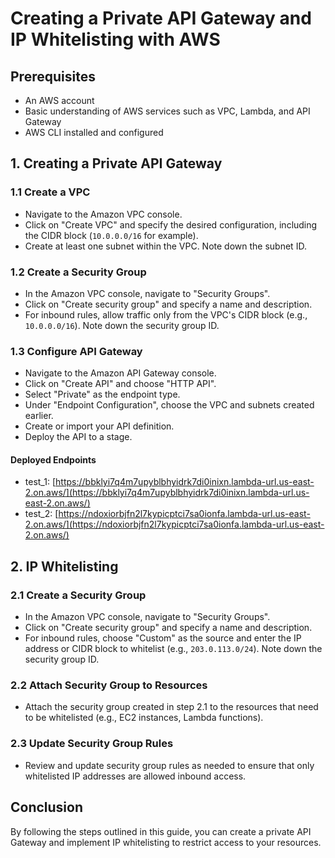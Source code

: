 # Creating a Private API Gateway and IP Whitelisting with AWS

## Prerequisites

- An AWS account
- Basic understanding of AWS services such as VPC, Lambda, and API Gateway
- AWS CLI installed and configured

## 1. Creating a Private API Gateway

### 1.1 Create a VPC

- Navigate to the Amazon VPC console.
- Click on "Create VPC" and specify the desired configuration, including the CIDR block (`10.0.0.0/16` for example).
- Create at least one subnet within the VPC. Note down the subnet ID.

### 1.2 Create a Security Group

- In the Amazon VPC console, navigate to "Security Groups".
- Click on "Create security group" and specify a name and description.
- For inbound rules, allow traffic only from the VPC's CIDR block (e.g., `10.0.0.0/16`). Note down the security group ID.

### 1.3 Configure API Gateway

- Navigate to the Amazon API Gateway console.
- Click on "Create API" and choose "HTTP API".
- Select "Private" as the endpoint type.
- Under "Endpoint Configuration", choose the VPC and subnets created earlier.
- Create or import your API definition.
- Deploy the API to a stage.

#### Deployed Endpoints

- test_1: [https://bbklyi7q4m7upyblbhyidrk7di0inixn.lambda-url.us-east-2.on.aws/](https://bbklyi7q4m7upyblbhyidrk7di0inixn.lambda-url.us-east-2.on.aws/)
- test_2: [https://ndoxiorbjfn2l7kypicptci7sa0ionfa.lambda-url.us-east-2.on.aws/](https://ndoxiorbjfn2l7kypicptci7sa0ionfa.lambda-url.us-east-2.on.aws/)

## 2. IP Whitelisting

### 2.1 Create a Security Group

- In the Amazon VPC console, navigate to "Security Groups".
- Click on "Create security group" and specify a name and description.
- For inbound rules, choose "Custom" as the source and enter the IP address or CIDR block to whitelist (e.g., `203.0.113.0/24`). Note down the security group ID.

### 2.2 Attach Security Group to Resources

- Attach the security group created in step 2.1 to the resources that need to be whitelisted (e.g., EC2 instances, Lambda functions).

### 2.3 Update Security Group Rules

- Review and update security group rules as needed to ensure that only whitelisted IP addresses are allowed inbound access.

## Conclusion

By following the steps outlined in this guide, you can create a private API Gateway and implement IP whitelisting to restrict access to your resources.
